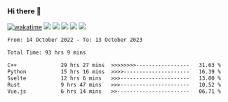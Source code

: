 ### Hi there 👋
[![wakatime](https://wakatime.com/badge/user/368879df-dc38-4b1a-86c4-8a2054a0e074.svg)](https://wakatime.com/@368879df-dc38-4b1a-86c4-8a2054a0e074)
<img src="https://img.shields.io/badge/Windows-0078D6?style=flat&logo=Windows&logoColor=white">
<img src="https://img.shields.io/badge/IntelliJ_IDEA-000000.svg?style=flat&logo=IntelliJ-IDEA&logoColor=white">
<img src="https://img.shields.io/badge/CLion-000000.svg?style=flat&logo=CLion&logoColor=white">
<img src="https://img.shields.io/badge/Visual_Studio_Code-007ACC?style=flat&logo=Visual-Studio-Code&logoColor=white">
<img src="https://img.shields.io/badge/Discord-5865F2?label=kano%233578&style=flat&logo=discord&logoColor=white">
<br>


<!--START_SECTION:waka-->

```txt
From: 14 October 2022 - To: 13 October 2023

Total Time: 93 hrs 9 mins

C++              29 hrs 27 mins  >>>>>>>>-----------------   31.63 %
Python           15 hrs 16 mins  >>>>---------------------   16.39 %
Svelte           12 hrs 6 mins   >>>----------------------   13.00 %
Rust             9 hrs 47 mins   >>>----------------------   10.52 %
Vue.js           6 hrs 14 mins   >>-----------------------   06.71 %
```

<!--END_SECTION:waka-->
